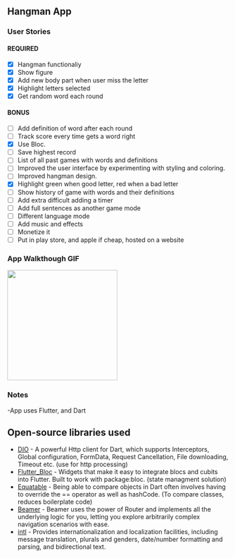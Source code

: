 ## Hangman App

### User Stories

#### REQUIRED

- [x] Hangman functionaliy
- [x] Show figure
- [x] Add new body part when user miss the letter
- [x] Highlight letters selected
- [x] Get random word each round

#### BONUS

- [ ] Add definition of word after each round
- [ ] Track score every time gets a word right
- [x] Use Bloc.
- [ ] Save highest record
- [ ] List of all past games with words and definitions
- [ ] Improved the user interface by experimenting with styling and coloring.
- [ ] Improved hangman design.
- [x] Highlight green when good letter, red when a bad letter
- [ ] Show history of game with words and their definitions
- [ ] Add extra difficult adding a timer
- [ ] Add full sentences as another game mode
- [ ] Different language mode
- [ ] Add music and effects
- [ ] Monetize it
- [ ] Put in play store, and apple if cheap, hosted on a website

### App Walkthough GIF

<img src="app_walkthrough.gif" width=250><br>

### Notes

-App uses Flutter, and Dart

## Open-source libraries used

* [DIO](https://pub.dev/packages/dio) - A powerful Http client for Dart, which supports Interceptors, Global configuration, FormData, Request Cancellation, File downloading, Timeout etc. (use for http processing)
* [Flutter_Bloc](https://pub.dev/packages/flutter_bloc) - Widgets that make it easy to integrate blocs and cubits into Flutter. Built to work with package:bloc. (state managment solution)
* [Equatable](https://pub.dev/packages/equatable) - Being able to compare objects in Dart often involves having to override the == operator as well as hashCode. (To compare classes, reduces boilerplate code)
* [Beamer](https://pub.dev/packages/beamer) - Beamer uses the power of Router and implements all the underlying logic for you, letting you explore arbitrarily complex navigation scenarios with ease.
* [intl](https://pub.dev/packages/intl) - Provides internationalization and localization facilities, including message translation, plurals and genders, date/number formatting and parsing, and bidirectional text.

